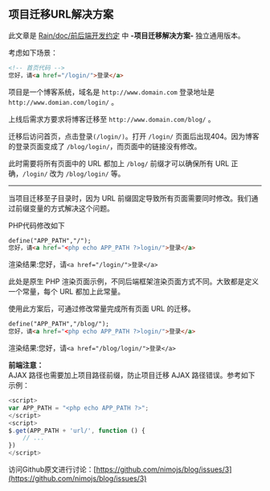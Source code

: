 项目迁移URL解决方案
-------------------------
<!--_PAGEDATA
{
    "title": "项目迁移URL解决方案",
    "githubissuesid": 3,
    "createData": "2015-03-08",
    "keywords": "Web开发,团队规范,链接失效,项目迁移，项目架构",
    "description":"介绍应对项目迁移的一种解决方案"
}
_PAGEDATA-->

此文章是 [Rain/doc/前后端开发约定](https://github.com/nimojs/rain/blob/master/doc/%E5%89%8D%E5%90%8E%E7%AB%AF%E5%BC%80%E5%8F%91%E7%BA%A6%E5%AE%9A.md#%E9%A1%B9%E7%9B%AE%E8%BF%81%E7%A7%BB%E8%A7%A3%E5%86%B3%E6%96%B9%E6%A1%88) 中 **-项目迁移解决方案-** 独立通用版本。

考虑如下场景：
```html
<!-- 首页代码 -->
您好，请<a href="/login/">登录</a>
```
项目是一个博客系统，域名是 `http://www.domain.com` 登录地址是 `http://www.domian.com/login/` 。

上线后需求方要求将博客迁移至 `http://www.domain.com/blog/` 。

迁移后访问首页，点击登录`(/login/)`。打开 `/login/` 页面后出现404。因为博客的登录页面变成了 `/blog/login/`，而页面中的链接没有修改。

此时需要将所有页面中的 URL 都加上 `/blog/` 前缀才可以确保所有 URL 正确，`/login/` 改为 `/blog/login/` 等。

------------

当项目迁移至子目录时，因为 URL 前缀固定导致所有页面需要同时修改。我们通过前缀变量的方式解决这个问题。

PHP代码修改如下
```html
define("APP_PATH","/");
您好，请<a href="<php echo APP_PATH ?>login/">登录</a>
```
渲染结果:您好，请`<a href="/login/">登录</a>`

此处是原生 PHP 渲染页面示例，不同后端框架渲染页面方式不同。大致都是定义一个常量，每个 URL 都加上此常量。

使用此方案后，可通过修改常量完成所有页面 URL 的迁移。

```html
define("APP_PATH","/blog/");
您好，请<a href="<php echo APP_PATH ?>login/">登录</a>
```
渲染结果:您好，请`<a href="/blog/login/">登录</a>`

**前端注意：**  
AJAX 路径也需要加上项目路径前缀，防止项目迁移 AJAX 路径错误。参考如下示例：
```javascript
<script>
var APP_PATH = "<php echo APP_PATH ?>";
</script>
<script>
$.get(APP_PATH + 'url/', function () {
	// ...
})
</script>
```

访问Github原文进行讨论：[https://github.com/nimojs/blog/issues/3](https://github.com/nimojs/blog/issues/3)